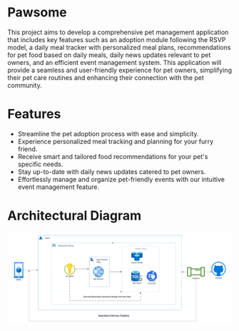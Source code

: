 # **Pawsome**

This project aims to develop a comprehensive pet management application that includes key features such as an adoption module following the RSVP model, a daily meal tracker with personalized meal plans, recommendations for pet food based on daily meals, daily news updates relevant to pet owners, and an efficient event management system. This application will provide a seamless and user-friendly experience for pet owners, simplifying their pet care routines and enhancing their connection with the pet community.

# **Features**

- Streamline the pet adoption process with ease and simplicity.
- Experience personalized meal tracking and planning for your furry friend.
- Receive smart and tailored food recommendations for your pet's specific needs.
- Stay up-to-date with daily news updates catered to pet owners.
- Effortlessly manage and organize pet-friendly events with our intuitive event management feature.



# **Architectural Diagram**

![Arch_diagram.png](assets/arch_diagram.png)


